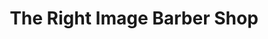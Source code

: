 ---
title: "The Right Image Barber Shop"
url: /albuquerque/the-right-image-barber-shop/
shop: Friseur
---